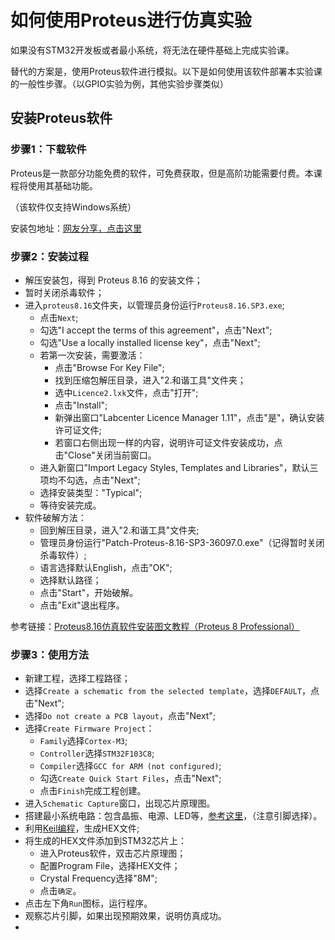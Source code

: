 # 如何使用Proteus进行仿真实验

如果没有STM32开发板或者最小系统，将无法在硬件基础上完成实验课。

替代的方案是，使用Proteus软件进行模拟。以下是如何使用该软件部署本实验课的一般性步骤。（以GPIO实验为例，其他实验步骤类似）

## 安装Proteus软件

### 步骤1：下载软件

Proteus是一款部分功能免费的软件，可免费获取，但是高阶功能需要付费。本课程将使用其基础功能。

（该软件仅支持Windows系统）

安装包地址：[网友分享，点击这里](https://docs.qq.com/doc/DS3Rrdnl5bE1FS09H)

### 步骤2：安装过程

- 解压安装包，得到 Proteus 8.16 的安装文件；
- 暂时关闭杀毒软件；
- 进入``proteus8.16``文件夹，以管理员身份运行``Proteus8.16.SP3.exe``;
  - 点击``Next``;
  - 勾选"I accept the terms of this agreement"，点击"Next";
  - 勾选"Use a locally installed license key"，点击"Next";
  - 若第一次安装，需要激活：
    - 点击"Browse For Key File";
    - 找到压缩包解压目录，进入"2.和谐工具"文件夹；
    - 选中``Licence2.lxk``文件，点击"打开";
    - 点击"Install";
    - 新弹出窗口"Labcenter Licence Manager 1.11"，点击"是"，确认安装许可证文件;
    - 若窗口右侧出现一样的内容，说明许可证文件安装成功，点击"Close"关闭当前窗口。
  - 进入新窗口"Import Legacy Styles, Templates and Libraries"，默认三项均不勾选，点击"Next";
  - 选择安装类型："Typical";
  - 等待安装完成。
- 软件破解方法：
  - 回到解压目录，进入"2.和谐工具"文件夹;
  - 管理员身份运行"Patch-Proteus-8.16-SP3-36097.0.exe"（记得暂时关闭杀毒软件）;
  - 语言选择默认English，点击"OK";
  - 选择默认路径；
  - 点击"Start"，开始破解。
  - 点击"Exit"退出程序。

参考链接：[Proteus8.16仿真软件安装图文教程（Proteus 8 Professional）](https://blog.csdn.net/weixin_52733843/article/details/134715782)

### 步骤3：使用方法

- 新建工程，选择工程路径；
- 选择``Create a schematic from the selected template``，选择``DEFAULT``，点击"Next";
- 选择``Do not create a PCB layout``，点击"Next";
- 选择``Create Firmware Project``：
  - ``Family``选择``Cortex-M3``;
  - ``Controller``选择``STM32F103C8``;
  - ``Compiler``选择``GCC for ARM (not configured)``;
  - 勾选``Create Quick Start Files``，点击"Next";
  - 点击``Finish``完成工程创建。
- 进入``Schematic Capture``窗口，出现芯片原理图。
- 搭建最小系统电路：包含晶振、电源、LED等，[参考这里](https://zhuanlan.zhihu.com/p/5403780335)，（注意引脚选择）。
- 利用[Keil编程](https://github.com/wenzhangliu/EmbediedSystemsCourse/tree/main/ch4-STM32-Start)，生成HEX文件;
- 将生成的HEX文件添加到STM32芯片上：
  - 进入Proteus软件，双击芯片原理图；
  - 配置Program File，选择HEX文件；
  - Crystal Frequency选择"8M";
  - 点击``确定``。
- 点击左下角``Run``图标，运行程序。
- 观察芯片引脚，如果出现预期效果，说明仿真成功。
- 